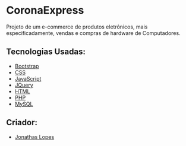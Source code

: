 # CoronaExpress

Projeto de um e-commerce de produtos eletrônicos, mais especificadamente, vendas e compras de hardware de Computadores.

<h2> Tecnologias Usadas: </h2>
<ul>
  <li> <a href="https://getbootstrap.com/">Bootstrap</a> </li>
  <li> <a href="https://www.w3schools.com/css/default.asp">CSS</a> </li>
  <li> <a href="https://www.w3schools.com/js/default.asp">JavaScript</a> </li>
  <li> <a href="https://jquery.com/">JQuery</a> </li>
  <li> <a href="https://www.w3schools.com/html/default.asp">HTML</a> </li>
  <li> <a href="https://www.php.net/">PHP</a> </li>
  <li> <a href="https://www.mysql.com/">MySQL</a> </li>
</ul>

<h2>Criador:</h2>
<ul>
  <li> <a href="https://github.com/JonathasLopes"> Jonathas Lopes </a> </li>
</ul>
